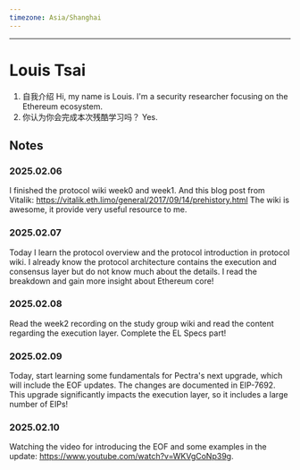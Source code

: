 ```yaml
---
timezone: Asia/Shanghai
---
```


---

# Louis Tsai

1. 自我介绍
Hi, my name is Louis. I'm  a security researcher focusing on the Ethereum ecosystem. 
1. 你认为你会完成本次残酷学习吗？
Yes.

## Notes

<!-- Content_START -->
### 2025.02.06
I finished the protocol wiki week0 and week1.
And this blog post from Vitalik: https://vitalik.eth.limo/general/2017/09/14/prehistory.html
The wiki is awesome, it provide very useful resource to me.

### 2025.02.07
Today I learn the protocol overview and the protocol introduction in protocol wiki. I already know the protocol architecture contains the execution and consensus layer but do not know much about the details. I read the breakdown and gain more insight about Ethereum core!

### 2025.02.08
Read the week2 recording on the study group wiki and read the content regarding the execution layer. Complete the EL Specs part!

### 2025.02.09
Today, start learning some fundamentals for Pectra's next upgrade, which will include the EOF updates. The changes are documented in EIP-7692. This upgrade significantly impacts the execution layer, so it includes a large number of EIPs!

### 2025.02.10
Watching the video for introducing the EOF and some examples in the update: https://www.youtube.com/watch?v=WKVgCoNp39g.

<!-- Content_END -->
